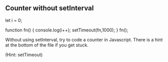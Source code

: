 ## Counter without setInterval
let i = 0;

function fn() {
  console.log(i++);
  setTimeout(fn,1000);
}
fn();

Without using setInterval, try to code a counter in Javascript. There is a hint at the bottom of the file if you get stuck.








































































(Hint: setTimeout)